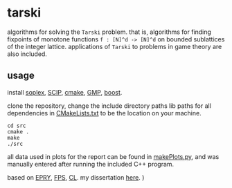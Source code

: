 # tarski

algorithms for solving the `Tarski` problem. that is, algorithms for finding fixpoints of monotone functions `f : [N]^d -> [N]^d`
on bounded sublattices of the integer lattice. applications of `Tarski` to problems in game theory are also included.

## usage
install [soplex](https://soplex.zib.de/), [SCIP](https://www.scipopt.org/), [cmake](https://cmake.org/), [GMP](https://gmplib.org/), [boost](https://www.boost.org/).

clone the repository,
change the include directory paths lib paths for all dependencies in [CMakeLists.txt](https://github.com/angusjoshi/tarski/blob/main/src/CMakeLists.txt) to be the location on your machine.

```
cd src
cmake .
make
./src
```

all data used in plots for the report can be found in [makePlots.py](https://github.com/angusjoshi/tarski/blob/main/src/analysis/makePlots.py),
and was manually entered after running the included C++ program.

based on [EPRY](https://arxiv.org/abs/1909.03210), [FPS](https://arxiv.org/abs/2010.02618), [CL](https://arxiv.org/abs/2202.05913). my dissertation [here](https://github.com/user-attachments/files/17894574/skeleton.pdf).
)
